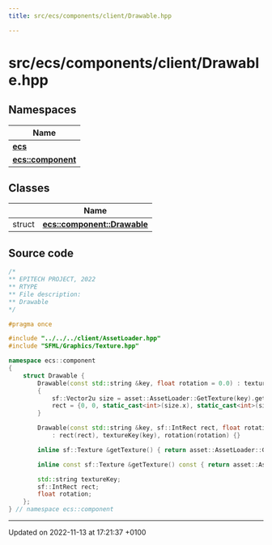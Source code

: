 ```yaml
---
title: src/ecs/components/client/Drawable.hpp

---
```


# src/ecs/components/client/Drawable.hpp



## Namespaces

| Name           |
| -------------- |
| **[ecs](Namespaces/namespaceecs.md)**  |
| **[ecs::component](Namespaces/namespaceecs_1_1component.md)**  |

## Classes

|                | Name           |
| -------------- | -------------- |
| struct | **[ecs::component::Drawable](Classes/structecs_1_1component_1_1_drawable.md)**  |




## Source code

```cpp
/*
** EPITECH PROJECT, 2022
** RTYPE
** File description:
** Drawable
*/

#pragma once

#include "../../../client/AssetLoader.hpp"
#include "SFML/Graphics/Texture.hpp"

namespace ecs::component
{
    struct Drawable {
        Drawable(const std::string &key, float rotation = 0.0) : textureKey(key), rotation(rotation)
        {
            sf::Vector2u size = asset::AssetLoader::GetTexture(key).getSize();
            rect = {0, 0, static_cast<int>(size.x), static_cast<int>(size.y)};
        }

        Drawable(const std::string &key, sf::IntRect rect, float rotation = 0.0)
            : rect(rect), textureKey(key), rotation(rotation) {}

        inline sf::Texture &getTexture() { return asset::AssetLoader::GetTexture(textureKey); }

        inline const sf::Texture &getTexture() const { return asset::AssetLoader::GetTexture(textureKey); }

        std::string textureKey;
        sf::IntRect rect;
        float rotation;
    };
} // namespace ecs::component
```


-------------------------------

Updated on 2022-11-13 at 17:21:37 +0100
